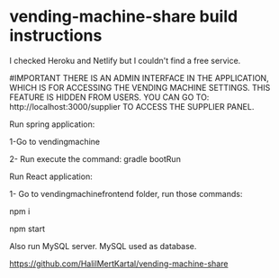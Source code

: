 # vending-machine-share build instructions
I checked Heroku and Netlify but I couldn't find a free service.

#IMPORTANT
THERE IS AN ADMIN INTERFACE IN THE APPLICATION, WHICH IS FOR ACCESSING THE VENDING MACHINE SETTINGS. THIS FEATURE IS HIDDEN FROM USERS. YOU CAN GO TO: http://localhost:3000/supplier TO ACCESS THE SUPPLIER PANEL.


Run spring application:

1-Go to vendingmachine

2- Run execute the command:
gradle bootRun

Run React application:

1- Go to vendingmachinefrontend folder, run those commands:

npm i

npm start

Also run MySQL server. MySQL used as database.

https://github.com/HalilMertKartal/vending-machine-share
